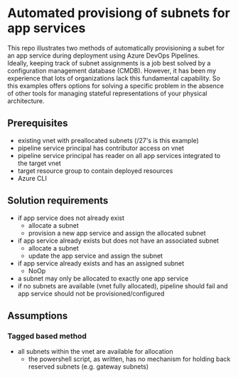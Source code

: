 # Automated provisiong of subnets for app services
This repo illustrates two methods of automatically provisioning a subet for an app service during deployment using Azure DevOps Pipelines.  
Ideally, keeping track of subnet assignments is a job best solved by a configuration management database (CMDB). However, it has been my experience that lots of organizations lack this fundamental capability. So this examples offers options for solving a specific problem in the absence of other tools for managing stateful representations of your physical architecture.

## Prerequisites
* existing vnet with preallocated subnets (/27's is this example)
* pipeline service principal has contributor access on vnet
* pipeline service principal has reader on all app services integrated to the target vnet
* target resource group to contain deployed resources
* Azure CLI

## Solution requirements
* if app service does not already exist
  * allocate a subnet 
  * provision a new app service and assign the allocated subnet
* if app service already exists but does not have an associated subnet
  * allocate a subnet 
  * update the app service and assign the subnet
* if app service already exists and has an assigned subnet
  * NoOp
* a subnet may only be allocated to exactly one app service
* if no subnets are available (vnet fully allocated), pipeline should fail and app service should not be provisioned/configured

## Assumptions
### Tagged based method
* all subnets within the vnet are available for allocation
  * the powershell script, as written, has no mechanism for holding back reserved subnets (e.g. gateway subnets)